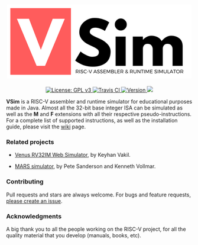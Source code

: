 <p align="center">
  <img src="./assets/logo.png" alt="VSim" width="500">
  <br><br>
  <a href="https://github.com/andrescv/VSim/blob/master/LICENSE">
    <img src="https://img.shields.io/badge/License-GPL%20v3-blue.svg" alt="License: GPL v3">
  </a>
  <a href="https://travis-ci.org/andrescv/VSim">
    <img src="https://api.travis-ci.org/andrescv/VSim.svg?branch=master" alt="Travis CI">
  </a>
  <a href="https://github.com/andrescv/VSim/releases">
    <img src="https://img.shields.io/github/release/andrescv/VSim/all.svg" alt="Version">
  </a>
  <img src="https://img.shields.io/github/downloads/andrescv/VSim/total.svg">
</p>

**VSim** is a RISC-V assembler and runtime simulator for educational purposes made in Java. Almost all the 32-bit base integer ISA can be simulated as well as the **M** and **F** extensions with all their respective pseudo-instructions. For a complete list of supported instructions, as well as the installation guide, please visit the [wiki](https://github.com/andrescv/VSim/wiki) page.


### Related projects

* [Venus RV32IM Web Simulator](http://www.kvakil.me/venus/), by Keyhan Vakil.

* [MARS simulator](http://courses.missouristate.edu/KenVollmar/mars/), by Pete Sanderson and Kenneth Vollmar.

### Contributing

Pull requests and stars are always welcome. For bugs and feature requests, [please create an issue](https://github.com/andrescv/VSim/issues/new).

### Acknowledgments

A big thank you to all the people working on the RISC-V project, for all the quality material that you develop (manuals, books, etc).
